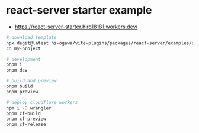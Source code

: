 # react-server starter example

- https://react-server-starter.hiro18181.workers.dev/

```sh
# download template
npx degit@latest hi-ogawa/vite-plugins/packages/react-server/examples/starter my-project
cd my-project

# development
pnpm i
pnpm dev

# build and preview
pnpm build
pnpm preview

# deploy cloudflare workers
npm i -D wrangler
pnpm cf-build
pnpm cf-preview
pnpm cf-release
```
